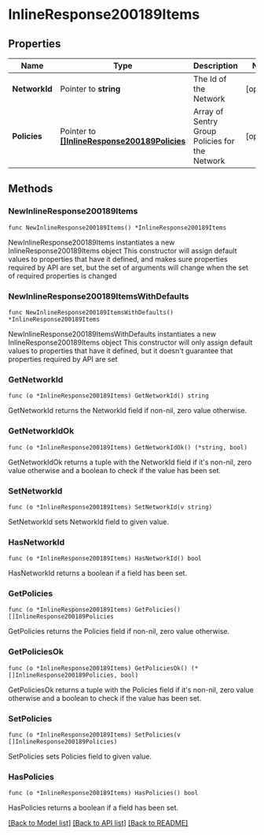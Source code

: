 # InlineResponse200189Items

## Properties

Name | Type | Description | Notes
------------ | ------------- | ------------- | -------------
**NetworkId** | Pointer to **string** | The Id of the Network | [optional] 
**Policies** | Pointer to [**[]InlineResponse200189Policies**](InlineResponse200189Policies.md) | Array of Sentry Group Policies for the Network | [optional] 

## Methods

### NewInlineResponse200189Items

`func NewInlineResponse200189Items() *InlineResponse200189Items`

NewInlineResponse200189Items instantiates a new InlineResponse200189Items object
This constructor will assign default values to properties that have it defined,
and makes sure properties required by API are set, but the set of arguments
will change when the set of required properties is changed

### NewInlineResponse200189ItemsWithDefaults

`func NewInlineResponse200189ItemsWithDefaults() *InlineResponse200189Items`

NewInlineResponse200189ItemsWithDefaults instantiates a new InlineResponse200189Items object
This constructor will only assign default values to properties that have it defined,
but it doesn't guarantee that properties required by API are set

### GetNetworkId

`func (o *InlineResponse200189Items) GetNetworkId() string`

GetNetworkId returns the NetworkId field if non-nil, zero value otherwise.

### GetNetworkIdOk

`func (o *InlineResponse200189Items) GetNetworkIdOk() (*string, bool)`

GetNetworkIdOk returns a tuple with the NetworkId field if it's non-nil, zero value otherwise
and a boolean to check if the value has been set.

### SetNetworkId

`func (o *InlineResponse200189Items) SetNetworkId(v string)`

SetNetworkId sets NetworkId field to given value.

### HasNetworkId

`func (o *InlineResponse200189Items) HasNetworkId() bool`

HasNetworkId returns a boolean if a field has been set.

### GetPolicies

`func (o *InlineResponse200189Items) GetPolicies() []InlineResponse200189Policies`

GetPolicies returns the Policies field if non-nil, zero value otherwise.

### GetPoliciesOk

`func (o *InlineResponse200189Items) GetPoliciesOk() (*[]InlineResponse200189Policies, bool)`

GetPoliciesOk returns a tuple with the Policies field if it's non-nil, zero value otherwise
and a boolean to check if the value has been set.

### SetPolicies

`func (o *InlineResponse200189Items) SetPolicies(v []InlineResponse200189Policies)`

SetPolicies sets Policies field to given value.

### HasPolicies

`func (o *InlineResponse200189Items) HasPolicies() bool`

HasPolicies returns a boolean if a field has been set.


[[Back to Model list]](../README.md#documentation-for-models) [[Back to API list]](../README.md#documentation-for-api-endpoints) [[Back to README]](../README.md)


